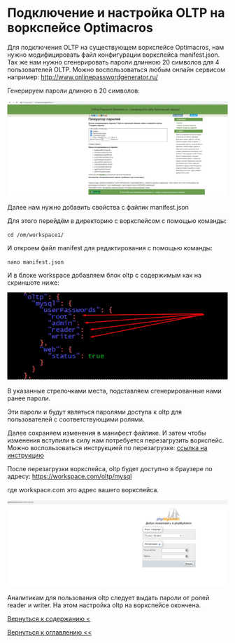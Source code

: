 # Подключение и настройка OLTP на воркспейсе Optimacros

Для подключения OLTP на существующем воркспейсе Optimacros, нам нужно модифицировать файл конфигурации воркспейса 
manifest.json. Так же нам нужно сгенерировать пароли длинною 20 символов для 4 пользователей OLTP. Можно воспользоваться
 любым онлайн сервисом например: http://www.onlinepasswordgenerator.ru/

Генерируем пароли длиною в 20 символов:

![](./pictures/onlineGenerator1.jpg)

Далее нам нужно добавить свойства с файлик manifest.json

Для этого перейдём в директорию с воркспейсом с помощью команды:

`cd /om/workspace1/`

И откроем файл manifest для редактирования с помощью команды:

`nano manifest.json`

И в блоке workspace добавляем блок oltp с содержимым как на скриншоте ниже:

![](./pictures/manifestJsonFinal.jpg)

В указанные стрелочками места, подставляем сгенерированные нами ранее пароли.

Эти пароли и будут являться паролями доступа к oltp для пользователей с соответствующими ролями.

Далее сохраняем изменения в манифест файлике. И затем чтобы изменения вступили в силу нам потребуется перезагрузить 
воркспейс. Можно воспользоваться инструкцией по перезагрузке: [ссылка на инструкцию](restartWorkspace.md)

После перезагрузки воркспейса, oltp будет доступно в браузере по адресу: https://workspace.com/oltp/mysql

где workspace.com это адрес вашего воркспейса.

![](./pictures/oltpFinal.jpg)

Аналитикам для пользования oltp следует выдать пароли от ролей reader и writer. На этом настройка oltp на воркспейсе 
окончена.

[Вернуться к содержанию <](contents.md)

[Вернуться к оглавлению <<](index.md)